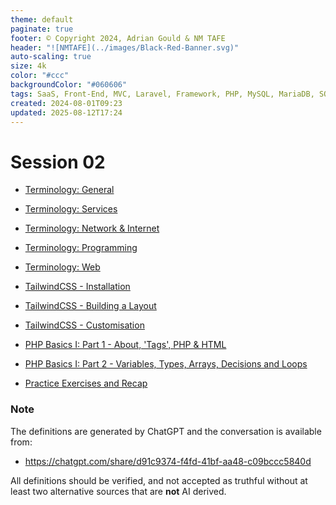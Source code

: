 ```yaml
---
theme: default
paginate: true
footer: © Copyright 2024, Adrian Gould & NM TAFE
header: "![NMTAFE](../images/Black-Red-Banner.svg)"
auto-scaling: true
size: 4k
color: "#ccc"
backgroundColor: "#060606"
tags: SaaS, Front-End, MVC, Laravel, Framework, PHP, MySQL, MariaDB, SQLite, Testing, Unit Testing, Feature Testing, PEST
created: 2024-08-01T09:23
updated: 2025-08-12T17:24
---
```

# Session 02

- [Terminology: General](../session-02/S02-Terminology-General.md)
- [Terminology: Services](../session-02/S02-Terminology-X-As-A-Service.md)
- [Terminology: Network & Internet](../session-02/S02-Terminology-Network-Internet.md)
- [Terminology: Programming](../session-02/S02-Terminology-Programming.md)
- [Terminology: Web](../session-02/S02-Terminology-Web.md)

- [TailwindCSS - Installation](S02-TailwindCSS-Installation.md)
- [TailwindCSS - Building a Layout](S02-TailwindCSS-Building-A-Layout.md)
- [TailwindCSS - Customisation](S02-TailwindCSS-Customisation.md)

- [PHP Basics I: Part 1 - About, 'Tags', PHP & HTML](../session-03/S03-PHP-Basics-I.md)
- [PHP Basics I: Part 2 - Variables, Types, Arrays, Decisions and Loops](../session-03/S03-PHP-Basics-I-Part-2.md)
- [Practice Exercises and Recap](session-02/S02-Practice-Exercises-and-Recap.md)

### Note

The definitions are generated by ChatGPT and the conversation is available from:

- https://chatgpt.com/share/d91c9374-f4fd-41bf-aa48-c09bccc5840d

All definitions should be verified, and not accepted as truthful without at least two alternative sources that are **not** AI derived.
